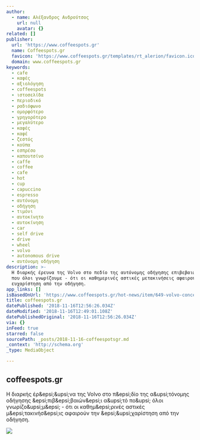 ```yaml
---
author:
  - name: Αλέξανδρος Ανδρούτσος
    url: null
    avatar: {}
related: []
publisher:
  url: 'https://www.coffeespots.gr'
  name: Coffeespots.gr
  favicon: 'https://www.coffeespots.gr/templates/rt_alerion/favicon.ico'
  domain: www.coffeespots.gr
keywords:
  - cafe
  - καφές
  - αξιολόγηση
  - coffeespots
  - ιστοσελίδα
  - περιοδικό
  - ραδιόφωνο
  - ομορφότερο
  - γρηγορότερο
  - μεγαλύτερο
  - καφές
  - καφέ
  - ζεστός
  - κούπα
  - εσπρέσο
  - καπουτσίνο
  - caffe
  - coffee
  - cafe
  - hot
  - cup
  - capuccino
  - espresso
  - αυτόνομη
  - οδήγηση
  - τιμόνι
  - αυτοκίνητο
  - αυτοκίνηση
  - car
  - self drive
  - drive
  - wheel
  - volvo
  - autonomous drive
  - αυτόνομη οδήγηση
description: >-
  Η διαρκής έρευνα της Volvo στο πεδίο της αυτόνομης οδήγησης επιβεβαιώνει αυτό
  που όλοι γνωρίζουμε - ότι οι καθημερινές αστικές μετακινήσεις αφαιρούν την
  ευχαρίστηση από την οδήγηση.
app_links: []
isBasedOnUrl: 'https://www.coffeespots.gr/hot-news/item/649-volvo-concept-26'
title: coffeespots.gr
datePublished: '2018-11-16T12:56:26.034Z'
dateModified: '2018-11-16T12:49:01.108Z'
datePublishedOriginal: '2018-11-16T12:56:26.034Z'
via: {}
inFeed: true
starred: false
sourcePath: _posts/2018-11-16-coffeespotsgr.md
_context: 'http://schema.org'
_type: MediaObject

---
```

<article style=""><h1>coffeespots.gr</h1><p>Η διαρκής έρ&amp;epsi;&amp;upsi;να της Volvo στο π&amp;epsi;δίο της α&amp;upsi;τόνομης οδήγησης &amp;epsi;πιβ&amp;epsi;βαιών&amp;epsi;ι α&amp;upsi;τό πο&amp;upsi; όλοι γνωρίζο&amp;upsi;μ&amp;epsi; - ότι οι καθημ&amp;epsi;ρινές αστικές μ&amp;epsi;τακινήσ&amp;epsi;ις αφαιρούν την &amp;epsi;&amp;upsi;χαρίστηση από την οδήγηση.</p><img src="https://www.coffeespots.gr/images/latestNewsPICS/volvo_concept_26/volvo_concept_26_04.jpg" /></article>